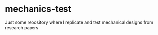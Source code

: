 # mechanics-test
Just some repository where I replicate and test mechanical designs from research papers
